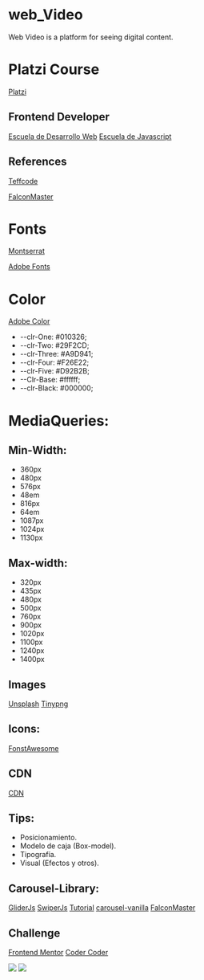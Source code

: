 # web_Video
Web Video is a platform for seeing digital content.

# Platzi Course
[Platzi](https://platzi.com/home)

## Frontend Developer
[Escuela de Desarrollo Web](https://platzi.com/web/)
[Escuela de Javascript](https://platzi.com/escuela-javascript/)

## References 
[Teffcode](https://linktr.ee/teffcode)

[FalconMaster](https://www.youtube.com/watch?v=uDqW8bCFhps)

# Fonts
[Montserrat](https://fonts.google.com/specimen/Montserrat?preview.text_type=custom)

[Adobe Fonts](https://fonts.adobe.com/)
# Color
[Adobe Color](https://color.adobe.com/es/create/color-wheel)
- --clr-One: #010326;
- --clr-Two: #29F2CD;
- --clr-Three: #A9D941;
- --clr-Four: #F26E22;
- --clr-Five: #D92B2B;
- --Clr-Base: #ffffff;
- --clr-Black: #000000;

# MediaQueries: 
## Min-Width: 
- 360px
- 480px 
- 576px
- 48em 
- 816px
- 64em 
- 1087px
- 1024px
- 1130px


## Max-width:
- 320px 
- 435px
- 480px 
- 500px 
- 760px
- 900px 
- 1020px
- 1100px 
- 1240px
- 1400px

## Images
[Unsplash](https://unsplash.com/)
[Tinypng](https://tinypng.com/)
## Icons:
[FonstAwesome](https://fontawesome.com/icons?d=gallery&p=2)

## CDN
[CDN](https://cdnjs.com/)

## Tips:
- Posicionamiento.
- Modelo de caja (Box-model).
- Tipografía.
- Visual (Efectos y otros).

## Carousel-Library:
[GliderJs](https://nickpiscitelli.github.io/Glider.js/)
[SwiperJs](https://swiperjs.com/get-started)
[Tutorial](https://www.youtube.com/watch?v=4oyj_smPAjc)
[carousel-vanilla](https://www.youtube.com/channel/UC1DUQiZduv_yNZy0O7n_iHA)
[FalconMaster](https://www.youtube.com/user/FalconMasters)

## Challenge 
[Frontend Mentor](https://www.frontendmentor.io?ref=challenge)
[Coder Coder](https://www.youtube.com/channel/UCzNf0liwUzMN6_pixbQlMhQ)

![](https://raw.githubusercontent.com/thecodercoder/fem-single-price-grid-component/main/design/desktop-design.jpg)
![](https://raw.githubusercontent.com/thecodercoder/fem-single-price-grid-component/main/design/mobile-design.jpg)

